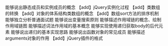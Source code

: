 能够说出静态成员和实例成员的概念
【add】jQuery实例化过程
【add】类数组的转换
【add】对象的体系结构类数组的概念
【add】数组sort方法的排序机制
能够独立分析普通面试题
能够说出变量搜索原则
能够描述作用域链的概念、绘制作用域链图
能够描述词法作用域的基本概念
能够实现使用递归获取body的后代元素
能够说出递归的基本实现思路
能够说出函数对象的常见成员
能够描述arguments对象的作用
【add】jQuery插件的格式
